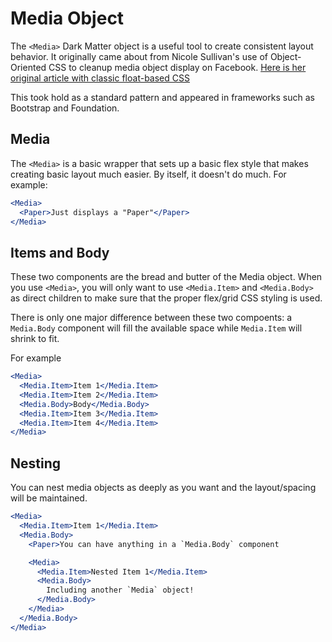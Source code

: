 # Media Object

The `<Media>` Dark Matter object is a useful tool to create consistent layout behavior. It originally came about from Nicole Sullivan's use of Object-Oriented CSS to cleanup media object display on Facebook. [Here is her original article with classic float-based CSS](http://www.stubbornella.org/content/2010/06/25/the-media-object-saves-hundreds-of-lines-of-code/)

This took hold as a standard pattern and appeared in frameworks such as Bootstrap and Foundation.

## Media

The `<Media>` is a basic wrapper that sets up a basic flex style that makes creating basic layout much easier. By itself, it doesn't do much. For example:

```jsx
<Media>
  <Paper>Just displays a "Paper"</Paper>
</Media>
```

## Items and Body

These two components are the bread and butter of the Media object. When you use `<Media>`, you will only want to use `<Media.Item>` and `<Media.Body>` as direct children to make sure that the proper flex/grid CSS styling is used.

There is only one major difference between these two compoents: a `Media.Body` component will fill the available space while `Media.Item` will shrink to fit.

For example

```jsx
<Media>
  <Media.Item>Item 1</Media.Item>
  <Media.Item>Item 2</Media.Item>
  <Media.Body>Body</Media.Body>
  <Media.Item>Item 3</Media.Item>
  <Media.Item>Item 4</Media.Item>
</Media>
```

## Nesting

You can nest media objects as deeply as you want and the layout/spacing will be maintained.

```jsx
<Media>
  <Media.Item>Item 1</Media.Item>
  <Media.Body>
    <Paper>You can have anything in a `Media.Body` component

    <Media>
      <Media.Item>Nested Item 1</Media.Item>
      <Media.Body>
        Including another `Media` object!
      </Media.Body>
    </Media>
  </Media.Body>
</Media>
```
